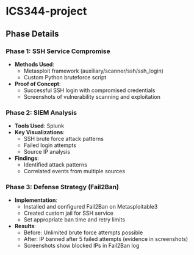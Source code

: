 # ICS344-project

## Phase Details

### Phase 1: SSH Service Compromise
- **Methods Used**:
  - Metasploit framework (auxiliary/scanner/ssh/ssh_login)
  - Custom Python bruteforce script
- **Proof of Concept**:
  - Successful SSH login with compromised credentials
  - Screenshots of vulnerability scanning and exploitation

### Phase 2: SIEM Analysis
- **Tools Used**: Splunk
- **Key Visualizations**:
  - SSH brute force attack patterns
  - Failed login attempts
  - Source IP analysis
- **Findings**:
  - Identified attack patterns
  - Correlated events from multiple sources

### Phase 3: Defense Strategy (Fail2Ban)
- **Implementation**:
  - Installed and configured Fail2Ban on Metasploitable3
  - Created custom jail for SSH service
  - Set appropriate ban time and retry limits
- **Results**:
  - Before: Unlimited brute force attempts possible
  - After: IP banned after 5 failed attempts (evidence in screenshots)
  - Screenshots show blocked IPs in Fail2Ban log
